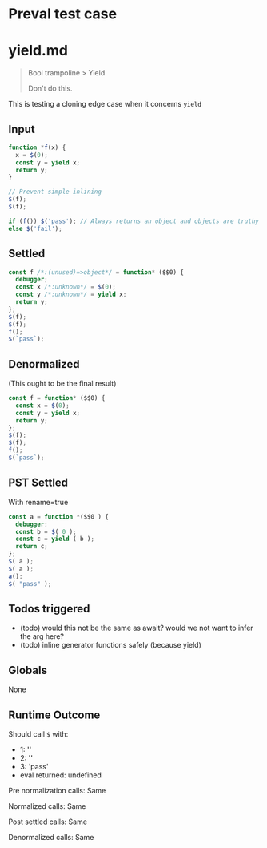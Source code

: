 # Preval test case

# yield.md

> Bool trampoline > Yield
>
> Don't do this.

This is testing a cloning edge case when it concerns `yield`

## Input

`````js filename=intro
function *f(x) {
  x = $(0);
  const y = yield x;
  return y;
}

// Prevent simple inlining
$(f);
$(f);

if (f()) $('pass'); // Always returns an object and objects are truthy
else $('fail');
`````


## Settled


`````js filename=intro
const f /*:(unused)=>object*/ = function* ($$0) {
  debugger;
  const x /*:unknown*/ = $(0);
  const y /*:unknown*/ = yield x;
  return y;
};
$(f);
$(f);
f();
$(`pass`);
`````


## Denormalized
(This ought to be the final result)

`````js filename=intro
const f = function* ($$0) {
  const x = $(0);
  const y = yield x;
  return y;
};
$(f);
$(f);
f();
$(`pass`);
`````


## PST Settled
With rename=true

`````js filename=intro
const a = function *($$0 ) {
  debugger;
  const b = $( 0 );
  const c = yield ( b );
  return c;
};
$( a );
$( a );
a();
$( "pass" );
`````


## Todos triggered


- (todo) would this not be the same as await? would we not want to infer the arg here?
- (todo) inline generator functions safely (because yield)


## Globals


None


## Runtime Outcome


Should call `$` with:
 - 1: '<function>'
 - 2: '<function>'
 - 3: 'pass'
 - eval returned: undefined

Pre normalization calls: Same

Normalized calls: Same

Post settled calls: Same

Denormalized calls: Same
